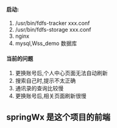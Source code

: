 #### 启动:
1. /usr/bin/fdfs-tracker xxx.conf
2. /usr/bin/fdfs-storage xxx.conf
3. nginx
4. mysql,Wss_demo 数据库

#### 当前的问题
1. 更换账号后,个人中心页面无法自动刷新
2. 搜索自己时,提示不太正确
3. 通讯录的查询比较慢
4. 更换账号后,相关页面刷新很慢



## springWx 是这个项目的前端